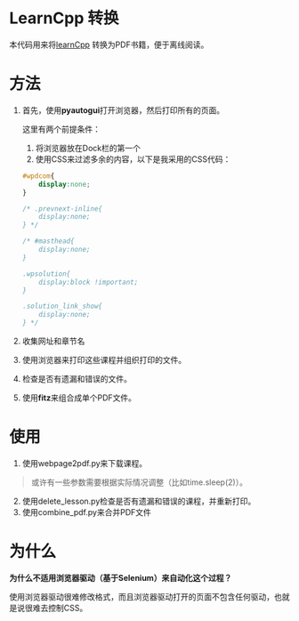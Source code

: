 # LearnCpp 转换

本代码用来将[learnCpp](https://www.learncpp.com/) 转换为PDF书籍，便于离线阅读。

# 方法

1. 首先，使用**pyautogui**打开浏览器，然后打印所有的页面。

   这里有两个前提条件：

   1. 将浏览器放在Dock栏的第一个
   2. 使用CSS来过滤多余的内容，以下是我采用的CSS代码：

   ```css
   #wpdcom{
       display:none;
   }
   
   /* .prevnext-inline{
       display:none;
   } */
   
   /* #masthead{
       display:none;
   }
   
   .wpsolution{
       display:block !important;
   }
   
   .solution_link_show{
       display:none;
   } */
   ```

2. 收集网址和章节名
3. 使用浏览器来打印这些课程并组织打印的文件。
4. 检查是否有遗漏和错误的文件。
5. 使用**fitz**来组合成单个PDF文件。

# 使用

1. 使用webpage2pdf.py来下载课程。

> 或许有一些参数需要根据实际情况调整（比如time.sleep(2)）。

2. 使用delete_lesson.py检查是否有遗漏和错误的课程，并重新打印。
3. 使用combine_pdf.py来合并PDF文件

# 为什么

**为什么不适用浏览器驱动（基于Selenium）来自动化这个过程？**

使用浏览器驱动很难修改格式，而且浏览器驱动打开的页面不包含任何驱动，也就是说很难去控制CSS。



